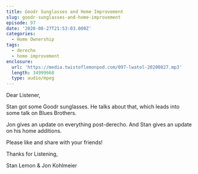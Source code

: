 ```yaml
---
title: Goodr Sunglasses and Home Improvement
slug: goodr-sunglasses-and-home-improvement
episode: 97
date: '2020-08-27T21:53:03.000Z'
categories:
  - Home Ownership
tags:
  - derecho
  - home improvement
enclosure:
  url: 'https://media.twistoflemonpod.com/097-lwatol-20200827.mp3'
  length: 34999668
  type: audio/mpeg
---
```


Dear Listener,

Stan got some Goodr sunglasses. He talks about that, which leads into some talk on Blues Brothers.

Jon gives an update on everything post-derecho. And Stan gives an update on his home additions.

Please like and share with your friends!

Thanks for Listening,

Stan Lemon & Jon Kohlmeier

